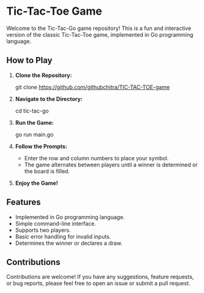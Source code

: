 # Tic-Tac-Toe Game

Welcome to the Tic-Tac-Go game repository! This is a fun and interactive version of the classic Tic-Tac-Toe game, implemented in Go programming language.

## How to Play

1. **Clone the Repository:**
    
    git clone https://github.com/githubchitra/TIC-TAC-TOE-game
    

2. **Navigate to the Directory:**
    
    cd tic-tac-go
    

3. **Run the Game:**
    
    go run main.go
    

4. **Follow the Prompts:**
    - Enter the row and column numbers to place your symbol.
    - The game alternates between players until a winner is determined or the board is filled.

5. **Enjoy the Game!**

## Features

- Implemented in Go programming language.
- Simple command-line interface.
- Supports two players.
- Basic error handling for invalid inputs.
- Determines the winner or declares a draw.

## Contributions

Contributions are welcome! If you have any suggestions, feature requests, or bug reports, please feel free to open an issue or submit a pull request.
